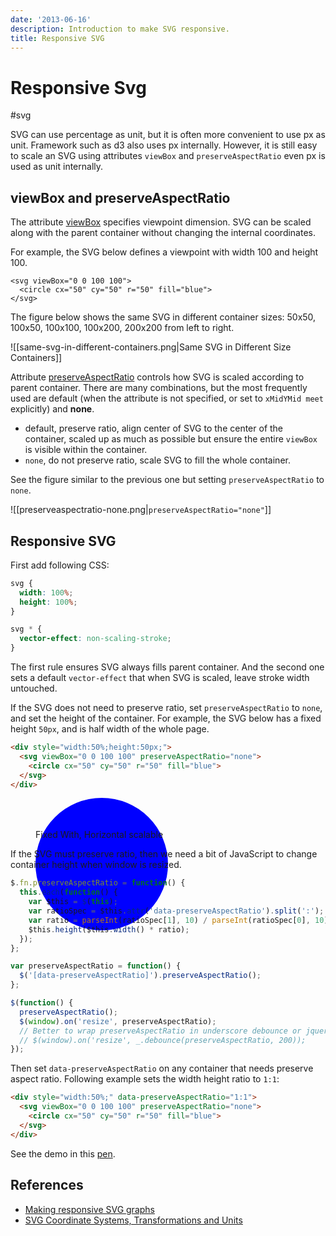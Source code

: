 ```yaml
---
date: '2013-06-16'
description: Introduction to make SVG responsive.
title: Responsive SVG
---
```


# Responsive Svg

#svg

SVG can use percentage as unit, but it is often more convenient to use px as unit. Framework such as d3 also uses px internally. However, it is still easy to scale an SVG using attributes `viewBox` and `preserveAspectRatio` even px is used as unit internally.

<!--more-->

## viewBox and preserveAspectRatio

The attribute [viewBox][] specifies viewpoint dimension. SVG can be scaled along with the parent container without changing the internal coordinates.

For example, the SVG below defines a viewpoint with width 100 and
height 100.

```
<svg viewBox="0 0 100 100">
  <circle cx="50" cy="50" r="50" fill="blue">
</svg>
```

The figure below shows the same SVG in different container sizes: 50x50, 100x50, 100x100, 100x200, 200x200 from left to right.

![[same-svg-in-different-containers.png|Same SVG in Different Size Containers]]

Attribute [preserveAspectRatio][] controls how SVG is scaled according to parent container. There are many combinations, but the most frequently used are default (when the attribute is not specified, or set to `xMidYMid meet` explicitly) and **none**.

- default, preserve ratio, align center of SVG to the center of the container, scaled up as much as possible but ensure the entire `viewBox` is visible within the container.
- `none`, do not preserve ratio, scale SVG to fill the whole container.

See the figure similar to the previous one but setting `preserveAspectRatio` to `none`.

![[preserveaspectratio-none.png|`preserveAspectRatio="none"`]]

## Responsive SVG

First add following CSS:

``` css
svg {
  width: 100%;
  height: 100%;
}

svg * {
  vector-effect: non-scaling-stroke;
}
```

The first rule ensures SVG always fills parent container. And the second one sets a default `vector-effect` that when SVG is scaled, leave stroke width untouched.

If the SVG does not need to preserve ratio, set `preserveAspectRatio` to `none`, and set the height of the container. For example, the SVG below has a fixed height `50px`, and is half width of the whole page.

``` html
<div style="width:50%;height:50px;">
  <svg viewBox="0 0 100 100" preserveAspectRatio="none">
    <circle cx="50" cy="50" r="50" fill="blue">
  </svg>
</div>
```

<figure>
  <div style="width:50%;height:50px;">
    <svg viewBox="0 0 100 100" preserveAspectRatio="none">
      <circle cx="50" cy="50" r="50" fill="blue" />
    </svg>
  </div>
  <figcaption>Fixed With, Horizontal scalable</figcaption>
</figure>

If the SVG must preserve ratio, then we need a bit of JavaScript to change container height when window is resized.

```javascript
$.fn.preserveAspectRatio = function() {
  this.each(function() {
    var $this = $(this);
    var ratioSpec = $this.attr('data-preserveAspectRatio').split(':');
    var ratio = parseInt(ratioSpec[1], 10) / parseInt(ratioSpec[0], 10);
    $this.height($this.width() * ratio);
  });
};

var preserveAspectRatio = function() {
  $('[data-preserveAspectRatio]').preserveAspectRatio();
};

$(function() {
  preserveAspectRatio();
  $(window).on('resize', preserveAspectRatio);
  // Better to wrap preserveAspectRatio in underscore debounce or jquery-throttle-debounce.
  // $(window).on('resize', _.debounce(preserveAspectRatio, 200));
});
```

Then set `data-preserveAspectRatio` on any container that needs preserve aspect ratio. Following example sets the width height ratio to `1:1`:

``` html
<div style="width:50%;" data-preserveAspectRatio="1:1">
  <svg viewBox="0 0 100 100" preserveAspectRatio="none">
    <circle cx="50" cy="50" r="50" fill="blue">
  </svg>
</div>
```

See the demo in this [pen](http://cdpn.io/Dlirz).

## References

- [Making responsive SVG graphs][making-responsive-svg]
- [SVG Coordinate Systems, Transformations and Units](http://www.w3.org/TR/SVG/coords.html)

[viewBox]: http://www.w3.org/TR/SVG/coords.html#ViewBoxAttribute
[preserveAspectRatio]: http://www.w3.org/TR/SVG/coords.html#PreserveAspectRatioAttribute
[making-responsive-svg]: http://meloncholy.com/blog/making-responsive-svg-graphs/
